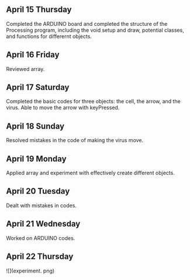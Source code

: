 ## April 15 Thursday 
Completed the ARDUINO board and completed the structure of the Processing program, including the void setup and draw, potential classes, and functions for differernt objects. 
## April 16 Friday 
Reviewed array. 
## April 17 Saturday
Completed the basic codes for three objects: the cell, the arrow, and the virus. Able to move the arrow with keyPressed. 
## April 18 Sunday 
Resolved mistakes in the code of making the virus move. 
## April 19 Monday 
Applied array and experiment with effectively create different objects. 
## April 20 Tuesday 
Dealt with mistakes in codes.
## April 21 Wednesday 
Worked on ARDUINO codes. 
## April 22 Thursday 
![](experiment. png)
